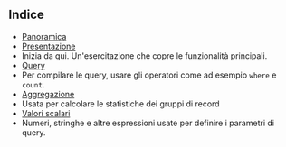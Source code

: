 
## Indice

- [Panoramica](../articles/application-insights/app-analytics.md)
- [Presentazione](../articles/application-insights/app-analytics-tour.md)
 - Inizia da qui. Un'esercitazione che copre le funzionalità principali.
- [Query](../articles/application-insights/app-analytics-queries.md)
 - Per compilare le query, usare gli operatori come ad esempio `where` e `count`.
- [Aggregazione](../articles/application-insights/app-analytics-aggregations.md)
 - Usata per calcolare le statistiche dei gruppi di record
- [Valori scalari](../articles/application-insights/app-analytics-scalars.md)
 - Numeri, stringhe e altre espressioni usate per definire i parametri di query.

<!---HONumber=AcomDC_0309_2016-->